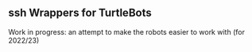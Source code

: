 ## ssh Wrappers for TurtleBots

Work in progress: an attempt to make the robots easier to work with
(for 2022/23)